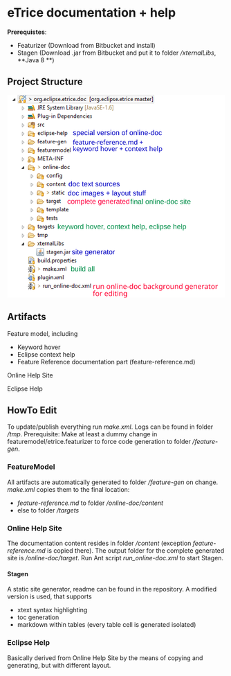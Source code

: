 eTrice documentation + help
=======


**Prerequistes**:

- Featurizer (Download from Bitbucket and install)
- Stagen (Download .jar from Bitbucket and put it to folder */xternalLibs*, **Java 8 **)

## Project Structure

![commented screenshot](project_structure.svg)

## Artifacts

Feature model, including

- Keyword hover
- Eclipse context help
- Feature Reference documentation part (feature-reference.md)

Online Help Site

Eclipse Help


## HowTo Edit

To update/publish everything run *make.xml*. Logs can be found in folder */tmp*.
Prerequisite: Make at least a dummy change in featuremodel/etrice.featurizer to force code generation to folder */feature-gen*.

### FeatureModel

All artifacts are automatically generated to folder */feature-gen* on change. *make.xml* copies them to the final location:

- *feature-reference.md* to folder */online-doc/content*
- else to folder */targets*

### Online Help Site

The documentation content resides in folder */content* (exception *feature-reference.md* is copied there). The output folder for the complete generated site is */online-doc/target*. Run Ant script *run_online-doc.xml* to start Stagen.

#### Stagen

A static site generator, readme can be found in the repository. A modified version is used, that supports

- xtext syntax highlighting
- toc generation
- markdown within tables (every table cell is generated isolated)

### Eclipse Help

Basically derived from Online Help Site by the means of copying and generating, but with different layout.





